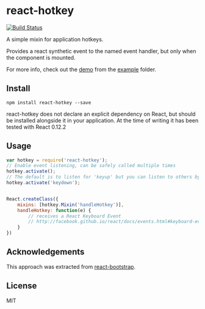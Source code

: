 react-hotkey
============

[![Build Status](https://travis-ci.org/glenjamin/react-hotkey.svg?branch=master)](https://travis-ci.org/glenjamin/react-hotkey)

A simple mixin for application hotkeys.

Provides a react synthetic event to the named event handler, but only when the
component is mounted.

For more info, check out the
[demo](https://rawgit.com/glenjamin/react-hotkey/master/example/index.html)
from the
[example](https://github.com/glenjamin/react-hotkey/tree/master/example)
folder.

Install
-------

    npm install react-hotkey --save

react-hotkey does not declare an explicit dependency on React, but should be installed alongside it in your application. At the time of writing it has been tested with React 0.12.2

Usage
-----

```js
var hotkey = require('react-hotkey');
// Enable event listening, can be safely called multiple times
hotkey.activate();
// The default is to listen for 'keyup' but you can listen to others by passing an argument
hotkey.activate('keydown');


React.createClass({
    mixins: [hotkey.Mixin('handleHotkey')],
    handleHotkey: function(e) {
        // receives a React Keyboard Event
        // http://facebook.github.io/react/docs/events.html#keyboard-events
    }
})
```


Acknowledgements
----------------

This approach was extracted from
[react-bootstrap](https://github.com/react-bootstrap/react-bootstrap).


License
-------

MIT
